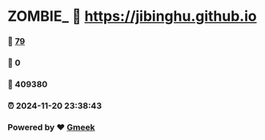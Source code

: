 # ZOMBIE_ :link: https://jibinghu.github.io 
### :page_facing_up: [79](https://jibinghu.github.io/tag.html) 
### :speech_balloon: 0 
### :hibiscus: 409380 
### :alarm_clock: 2024-11-20 23:38:43 
### Powered by :heart: [Gmeek](https://github.com/Meekdai/Gmeek)
